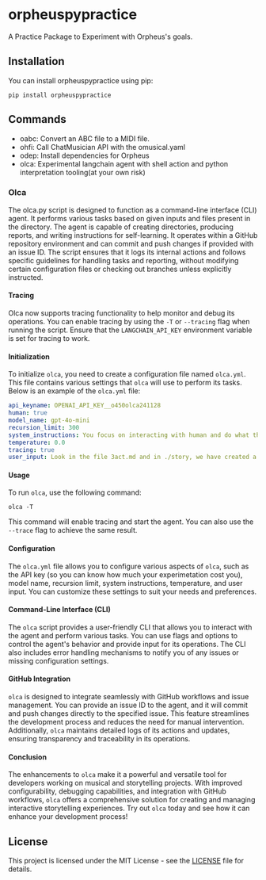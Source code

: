 # orpheuspypractice

A Practice Package to Experiment with Orpheus's goals.

## Installation

You can install orpheuspypractice using pip:

```shell
pip install orpheuspypractice
```

## Commands

* oabc: Convert an ABC file to a MIDI file.
* ohfi: Call ChatMusician API with the omusical.yaml
* odep: Install dependencies for Orpheus
* olca: Experimental langchain agent with shell action and python interpretation tooling(at your own risk)

### Olca

The olca.py script is designed to function as a command-line interface (CLI) agent. It performs various tasks based on given inputs and files present in the directory. The agent is capable of creating directories, producing reports, and writing instructions for self-learning. It operates within a GitHub repository environment and can commit and push changes if provided with an issue ID. The script ensures that it logs its internal actions and follows specific guidelines for handling tasks and reporting, without modifying certain configuration files or checking out branches unless explicitly instructed.

#### Tracing

Olca now supports tracing functionality to help monitor and debug its operations. You can enable tracing by using the `-T` or `--tracing` flag when running the script. Ensure that the `LANGCHAIN_API_KEY` environment variable is set for tracing to work.

#### Initialization

To initialize `olca`, you need to create a configuration file named `olca.yml`. This file contains various settings that `olca` will use to perform its tasks. Below is an example of the `olca.yml` file:

```yaml
api_keyname: OPENAI_API_KEY__o450olca241128
human: true
model_name: gpt-4o-mini
recursion_limit: 300
system_instructions: You focus on interacting with human and do what they ask.  Make sure you dont quit the program.
temperature: 0.0
tracing: true
user_input: Look in the file 3act.md and in ./story, we have created a story point by point and we need you to generate the next iteration of the book in the folder ./book.  You use what you find in ./story to start the work.  Give me your plan to correct or accept.
```

#### Usage

To run `olca`, use the following command:

```shell
olca -T
```

This command will enable tracing and start the agent. You can also use the `--trace` flag to achieve the same result.

#### Configuration

The `olca.yml` file allows you to configure various aspects of `olca`, such as the API key (so you can know how much your experimetation cost you), model name, recursion limit, system instructions, temperature, and user input. You can customize these settings to suit your needs and preferences.

#### Command-Line Interface (CLI)

The `olca` script provides a user-friendly CLI that allows you to interact with the agent and perform various tasks. You can use flags and options to control the agent's behavior and provide input for its operations. The CLI also includes error handling mechanisms to notify you of any issues or missing configuration settings.

#### GitHub Integration

`olca` is designed to integrate seamlessly with GitHub workflows and issue management. You can provide an issue ID to the agent, and it will commit and push changes directly to the specified issue. This feature streamlines the development process and reduces the need for manual intervention. Additionally, `olca` maintains detailed logs of its actions and updates, ensuring transparency and traceability in its operations.

#### Conclusion

The enhancements to `olca` make it a powerful and versatile tool for developers working on musical and storytelling projects. With improved configurability, debugging capabilities, and integration with GitHub workflows, `olca` offers a comprehensive solution for creating and managing interactive storytelling experiences. Try out `olca` today and see how it can enhance your development process!

## License

This project is licensed under the MIT License - see the [LICENSE](LICENSE) file for details.
